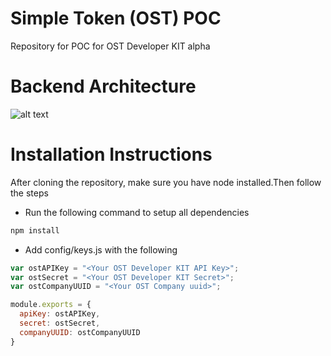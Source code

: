 # Simple Token (OST) POC
Repository for POC for OST Developer KIT alpha
# Backend Architecture
![alt text](https://github.com/tejasnikumbh/ost-poc/blob/master/resources/backend_architecture.png)
# Installation Instructions
After cloning the repository, make sure you have node installed.Then follow the steps

- Run the following command to setup all dependencies
```javascript
npm install
```

- Add config/keys.js with the following
```javascript
var ostAPIKey = "<Your OST Developer KIT API Key>";
var ostSecret = "<Your OST Developer KIT Secret>";
var ostCompanyUUID = "<Your OST Company uuid>";

module.exports = {
  apiKey: ostAPIKey,
  secret: ostSecret,
  companyUUID: ostCompanyUUID
}
```

